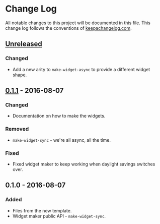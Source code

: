 # Change Log
All notable changes to this project will be documented in this file. This change log follows the conventions of [keepachangelog.com](http://keepachangelog.com/).

## [Unreleased]
### Changed
- Add a new arity to `make-widget-async` to provide a different widget shape.

## [0.1.1] - 2016-08-07
### Changed
- Documentation on how to make the widgets.

### Removed
- `make-widget-sync` - we're all async, all the time.

### Fixed
- Fixed widget maker to keep working when daylight savings switches over.

## 0.1.0 - 2016-08-07
### Added
- Files from the new template.
- Widget maker public API - `make-widget-sync`.

[Unreleased]: https://github.com/your-name/clj-mimetype/compare/0.1.1...HEAD
[0.1.1]: https://github.com/your-name/clj-mimetype/compare/0.1.0...0.1.1
